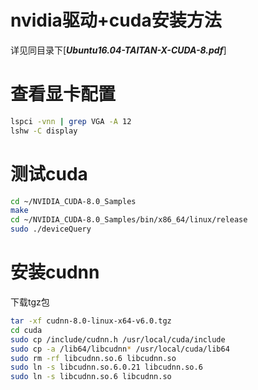 # nvidia驱动+cuda安装方法

详见同目录下[***Ubuntu16.04-TAITAN-X-CUDA-8.pdf***]

# 查看显卡配置

```bash
lspci -vnn | grep VGA -A 12
lshw -C display
```

# 测试cuda

```bash
cd ~/NVIDIA_CUDA-8.0_Samples
make
cd ~/NVIDIA_CUDA-8.0_Samples/bin/x86_64/linux/release
sudo ./deviceQuery
```

# 安装cudnn

下载tgz包
```bash
tar -xf cudnn-8.0-linux-x64-v6.0.tgz
cd cuda
sudo cp /include/cudnn.h /usr/local/cuda/include
sudo cp -a /lib64/libcudnn* /usr/local/cuda/lib64
sudo rm -rf libcudnn.so.6 libcudnn.so
sudo ln -s libcudnn.so.6.0.21 libcudnn.so.6
sudo ln -s libcudnn.so.6 libcudnn.so
```
